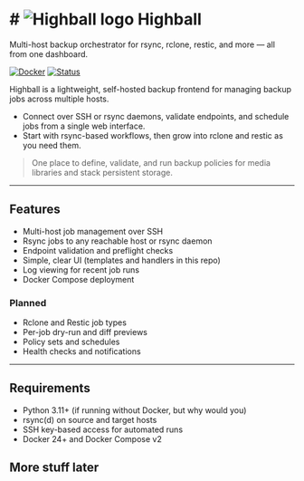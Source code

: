 # # ![Highball logo](/site/favicon.png "Highball logo") Highball

Multi-host backup orchestrator for rsync, rclone, restic, and more — all from one dashboard.

[![Docker](https://img.shields.io/badge/Docker-Ready-2496ED)](#quick-start-with-docker)
[![Status](https://img.shields.io/badge/Status-Alpha-orange)](#roadmap)

Highball is a lightweight, self-hosted backup frontend for managing backup jobs across multiple hosts.
- Connect over SSH or rsync daemons, validate endpoints, and schedule jobs from a single web interface.
- Start with rsync-based workflows, then grow into rclone and restic as you need them.

> One place to define, validate, and run backup policies for media libraries and stack persistent storage.

---

## Features

- Multi-host job management over SSH
- Rsync jobs to any reachable host or rsync daemon
- Endpoint validation and preflight checks
- Simple, clear UI (templates and handlers in this repo)
- Log viewing for recent job runs
- Docker Compose deployment

### Planned
- Rclone and Restic job types
- Per-job dry-run and diff previews
- Policy sets and schedules
- Health checks and notifications

---

## Requirements

- Python 3.11+ (if running without Docker, but why would you)
- rsync(d) on source and target hosts
- SSH key-based access for automated runs
- Docker 24+ and Docker Compose v2

## More stuff later

